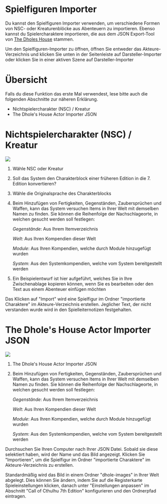 <!--- This file is auto generated from module/manual/de/actor_importer.md -->
# Spielfiguren Importer

Du kannst den Spielfiguren Importer verwenden, um verschiedene Formen von NSC- oder Kreaturenblöcke aus Abenteuern zu importieren. Ebenso kannst du Spielercharaktere importieren, die aus dem JSON Export-Tool von [The Dholes House](https://www.dholeshouse.org/) stammen.

Um den Spielfiguren-Importer zu öffnen, öffnen Sie entweder das Akteure-Verzeichnis und klicken Sie unten in der Seitenleiste auf Darsteller-Importer oder klicken Sie in einer aktiven Szene auf Darsteller-Importer

# Übersicht

Falls du diese Funktion das erste Mal verwendest, lese bitte auch die folgenden Abschnitte zur näheren Erklärung.

- Nichtspielercharakter (NSC) / Kreatur
- The Dhole's House Actor Importer JSON

# Nichtspielercharakter (NSC) / Kreatur

![](../../assets/manual/importer/importer.webp)

1. Wähle NSC oder Kreatur
2. Soll das System den Charakterblock einer früheren Edition in die 7. Edition konvertieren?
3. Wähle die Originalsprache des Charakterblocks
4. Beim Hinzufügen von Fertigkeiten, Gegenständen, Zaubersprüchen und Waffen, kann das System versuchen Items in Ihrer Welt mit demselben Namen zu finden. Sie können die Reihenfolge der Nachschlageorte, in welchen gesucht werden soll festlegen:

	_Gegenstände_: Aus Ihrem Itemverzeichnis

	_Welt_: Aus Ihren Kompendien dieser Welt

	_Module_: Aus Ihren Kompendien, welche durch Module hinzugefügt wurden

	_System_: Aus den Systemkompendien, welche vom System bereitgestellt werden

5. Ein Beispielentwurf ist hier aufgeführt, welches Sie in Ihre Zwischenablage kopieren können, wenn Sie es bearbeiten oder den Text aus einem Abenteuer einfügen möchten

Das Klicken auf "Import" wird eine Spielfigur im Ordner "importierte Charaktere" im Akteure-Verzeichnis erstellen. Jeglicher Text, der nicht verstanden wurde wird in den Spielleiternotizen festgehalten.

# The Dhole's House Actor Importer JSON

![](../../assets/manual/importer/actor.webp)

1. The Dhole's House Actor Importer JSON
2. Beim Hinzufügen von Fertigkeiten, Gegenständen, Zaubersprüchen und Waffen, kann das System versuchen Items in Ihrer Welt mit demselben Namen zu finden. Sie können die Reihenfolge der Nachschlageorte, in welchen gesucht werden soll festlegen:

	_Gegenstände_: Aus Ihrem Itemverzeichnis

	_Welt_: Aus Ihren Kompendien dieser Welt

	_Module_: Aus Ihren Kompendien, welche durch Module hinzugefügt wurden

	_System_: Aus den Systemkompendien, welche vom System bereitgestellt werden

Durchsuchen Sie Ihren Computer nach Ihrer JSON Datei. Sobald sie diese selektiert haben, wird der Name und das Bild angezeigt. Klicken Sie "Importieren", um die Spielfigur im Ordner "importierte Charaktere" im Akteure-Verzeichnis zu erstellen.

Standardmäßig wird das Bild in einem Ordner "dhole-images" in Ihrer Welt abgelegt. Dies können Sie ändern, indem Sie auf die Registerkarte Spieleinstellungen klicken, danach unter "Einstellungen anpassen" im Abschnitt "Call of Cthulhu 7th Edition" konfigurieren und den Ordnerpfad eintragen.
